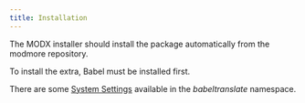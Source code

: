 ```yaml
---
title: Installation 
---
```


The MODX installer should install the package automatically from the modmore
repository.

To install the extra, Babel must be installed first.

There are some [System Settings](03_System_Settings.md) available in the
_babeltranslate_ namespace.
